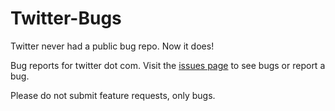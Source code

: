 # Twitter-Bugs

Twitter never had a public bug repo. Now it does!

Bug reports for twitter dot com. Visit the [issues page](https://github.com/simonsarris/Twitter-Bugs/issues) to see bugs or report a bug.

Please do not submit feature requests, only bugs.
